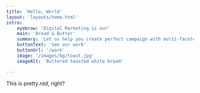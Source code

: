 ```yaml
---
title: 'Hello, World'
layout: 'layouts/home.html'
intro: 
    eyebrow: 'Digital Marketing is our'
    main: 'Bread & Butter'
    summary: 'Let us help you create perfect campaign with multi-faceted team of talented creatives.'
    buttonText: 'See our work'
    buttonUrl: '/work'
    image: '/images/bg/toast.jpg'
    imageAlt: 'Buttered toasted white bread'

---
```



This is pretty _rad_, right?
